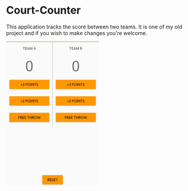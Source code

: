 # Court-Counter
  This application tracks the score between two teams. It is one of my old project and if you wish to make changes you're welcome.
  
  
 <img src="app/Court%20counter.png" width=250>
